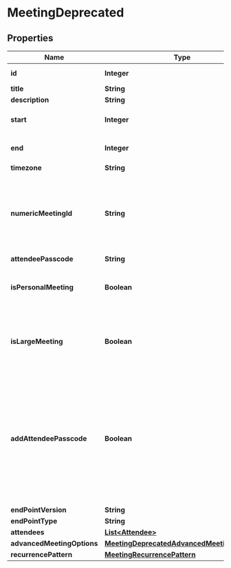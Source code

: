 
# MeetingDeprecated

## Properties
Name | Type | Description | Notes
------------ | ------------- | ------------- | -------------
**id** | **Integer** | Unique identifier for meeting. |  [optional]
**title** | **String** |  | 
**description** | **String** |  |  [optional]
**start** | **Integer** | A [UNIX Timestamp](https://currentmillis.com/) in milliseconds | 
**end** | **Integer** | A [UNIX Timestamp](https://currentmillis.com/) in milliseconds | 
**timezone** | **String** |  |  [optional]
**numericMeetingId** | **String** | The meeting ID that participants will see and use to join the conference. When joining via phone, this is the code they enter via DTMF to join. |  [optional]
**attendeePasscode** | **String** |  |  [optional]
**isPersonalMeeting** | **Boolean** | Use the scheduler&#39;s personal meeting room and Id for this meeting. |  [optional]
**isLargeMeeting** | **Boolean** | If true, the meeting is assumed to be large and thus no announcement will be made when a participant joins. |  [optional]
**addAttendeePasscode** | **Boolean** | Indicate if you want the attendees to be forced to enter a passcode on entry for extra security. The passcode will be randomly generated at schedule and will be returned in attendeePasscode property of the meeting. |  [optional]
**endPointVersion** | **String** |  | 
**endPointType** | **String** |  | 
**attendees** | [**List&lt;Attendee&gt;**](Attendee.md) |  |  [optional]
**advancedMeetingOptions** | [**MeetingDeprecatedAdvancedMeetingOptions**](MeetingDeprecatedAdvancedMeetingOptions.md) |  |  [optional]
**recurrencePattern** | [**MeetingRecurrencePattern**](MeetingRecurrencePattern.md) |  |  [optional]



